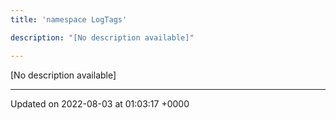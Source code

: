 ```yaml
---
title: 'namespace LogTags'

description: "[No description available]"

---
```







[No description available]






-------------------------------

Updated on 2022-08-03 at 01:03:17 +0000